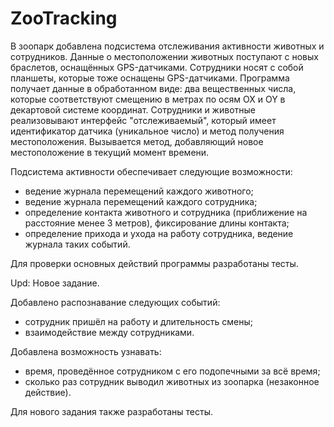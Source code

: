 # ZooTracking
  В зоопарк добавлена подсистема отслеживания активности животных и сотрудников. Данные о местоположении животных поступают с новых
браслетов, оснащённых GPS-датчиками. Сотрудники носят с собой планшеты, которые тоже оснащены GPS-датчиками.
Программа получает данные в обработанном виде: два вещественных числа, которые соответствуют смещению в метрах по осям OX и OY в
декартовой системе координат.
  Сотрудники и животные реализовывают интерфейс "отслеживаемый", который имеет идентификатор датчика (уникальное число) и метод
получения местоположения. Вызывается метод, добавляющий новое местоположение в текущий момент времени.
 
Подсистема активности обеспечивает следующие возможности:
  
- ведение журнала перемещений каждого животного;
- ведение журнала перемещений каждого сотрудника;
- определение контакта животного и сотрудника (приближение на расстояние менее 3 метров), фиксирование длины контакта;
- определение прихода и ухода на работу сотрудника, ведение журнала таких событий.

Для проверки основных действий программы разработаны тесты.

Upd: Новое задание.

Добавлено распознавание следующих событий:

- сотрудник пришёл на работу и длительность смены;
- взаимодействие между сотрудниками.

Добавлена возможность узнавать:
- время, проведённое сотрудником с его подопечными за всё время;
- сколько раз сотрудник выводил животных из зоопарка (незаконное действие).

Для нового задания также разработаны тесты.
